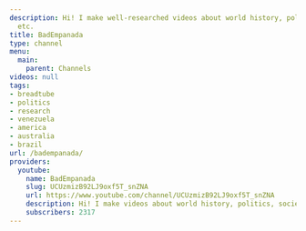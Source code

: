 ```yaml
---
description: Hi! I make well-researched videos about world history, politics, society,
  etc.
title: BadEmpanada
type: channel
menu:
  main:
    parent: Channels
videos: null
tags:
- breadtube
- politics
- research
- venezuela
- america
- australia
- brazil
url: /badempanada/
providers:
  youtube:
    name: BadEmpanada
    slug: UCUzmizB92LJ9oxf5T_snZNA
    url: https://www.youtube.com/channel/UCUzmizB92LJ9oxf5T_snZNA
    description: Hi! I make videos about world history, politics, society, etc.
    subscribers: 2317
---
```

